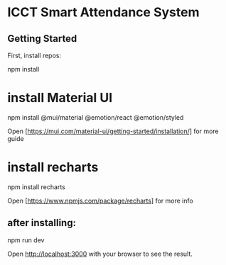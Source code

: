 # ICCT Smart Attendance System

## Getting Started

First, install repos:

npm install

# install Material UI

npm install @mui/material @emotion/react @emotion/styled

Open [https://mui.com/material-ui/getting-started/installation/] for more guide

# install recharts

npm install recharts

Open [https://www.npmjs.com/package/recharts] for more info


## after installing:

npm run dev


Open [http://localhost:3000](http://localhost:3000) with your browser to see the result.